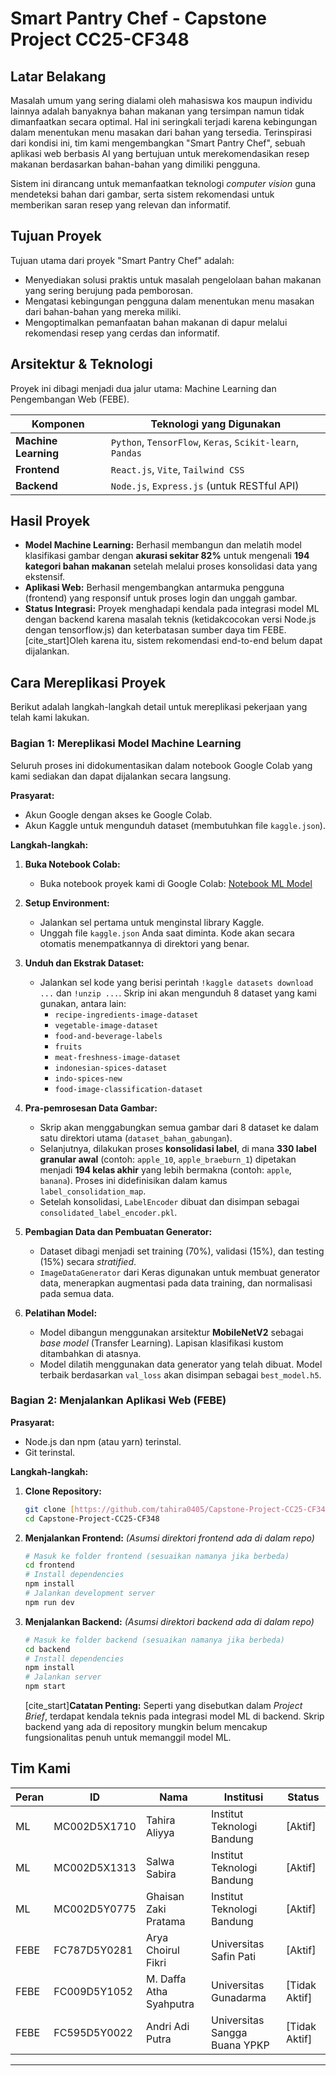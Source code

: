 # Smart Pantry Chef - Capstone Project CC25-CF348


## Latar Belakang

Masalah umum yang sering dialami oleh mahasiswa kos maupun individu lainnya adalah banyaknya bahan makanan yang tersimpan namun tidak dimanfaatkan secara optimal. Hal ini seringkali terjadi karena kebingungan dalam menentukan menu masakan dari bahan yang tersedia. Terinspirasi dari kondisi ini, tim kami mengembangkan "Smart Pantry Chef", sebuah aplikasi web berbasis AI yang bertujuan untuk merekomendasikan resep makanan berdasarkan bahan-bahan yang dimiliki pengguna.

Sistem ini dirancang untuk memanfaatkan teknologi *computer vision* guna mendeteksi bahan dari gambar, serta sistem rekomendasi untuk memberikan saran resep yang relevan dan informatif.

## Tujuan Proyek

Tujuan utama dari proyek "Smart Pantry Chef" adalah:
* Menyediakan solusi praktis untuk masalah pengelolaan bahan makanan yang sering berujung pada pemborosan.
* Mengatasi kebingungan pengguna dalam menentukan menu masakan dari bahan-bahan yang mereka miliki.
* Mengoptimalkan pemanfaatan bahan makanan di dapur melalui rekomendasi resep yang cerdas dan informatif.

## Arsitektur & Teknologi

Proyek ini dibagi menjadi dua jalur utama: Machine Learning dan Pengembangan Web (FEBE).

| Komponen            | Teknologi yang Digunakan                                        |
| ------------------- | --------------------------------------------------------------- |
| **Machine Learning** | `Python`, `TensorFlow`, `Keras`, `Scikit-learn`, `Pandas`         |
| **Frontend** | `React.js`, `Vite`, `Tailwind CSS`                      |
| **Backend** | `Node.js`, `Express.js` (untuk RESTful API)               |

## Hasil Proyek

* **Model Machine Learning:** Berhasil membangun dan melatih model klasifikasi gambar dengan **akurasi sekitar 82%**  untuk mengenali **194 kategori bahan makanan** setelah melalui proses konsolidasi data yang ekstensif.
* **Aplikasi Web:** Berhasil mengembangkan antarmuka pengguna (frontend) yang responsif untuk proses login dan unggah gambar.
* **Status Integrasi:** Proyek menghadapi kendala pada integrasi model ML dengan backend karena masalah teknis (ketidakcocokan versi Node.js dengan tensorflow.js) dan keterbatasan sumber daya tim FEBE. [cite_start]Oleh karena itu, sistem rekomendasi end-to-end belum dapat dijalankan.

## Cara Mereplikasi Proyek

Berikut adalah langkah-langkah detail untuk mereplikasi pekerjaan yang telah kami lakukan.

### Bagian 1: Mereplikasi Model Machine Learning

Seluruh proses ini didokumentasikan dalam notebook Google Colab yang kami sediakan dan dapat dijalankan secara langsung.

**Prasyarat:**
* Akun Google dengan akses ke Google Colab.
* Akun Kaggle untuk mengunduh dataset (membutuhkan file `kaggle.json`).

**Langkah-langkah:**

1.  **Buka Notebook Colab:**
    * Buka notebook proyek kami di Google Colab: [Notebook ML Model](https://colab.research.google.com/drive/1DcOjcB2nV-XUg2acg5hbs/ML2AZp4rY?usp=shari)

2.  **Setup Environment:**
    * Jalankan sel pertama untuk menginstal library Kaggle.
    * Unggah file `kaggle.json` Anda saat diminta. Kode akan secara otomatis menempatkannya di direktori yang benar.

3.  **Unduh dan Ekstrak Dataset:**
    * Jalankan sel kode yang berisi perintah `!kaggle datasets download ...` dan `!unzip ...`. Skrip ini akan mengunduh 8 dataset yang kami gunakan, antara lain:
        * `recipe-ingredients-image-dataset`
        * `vegetable-image-dataset`
        * `food-and-beverage-labels`
        * `fruits`
        * `meat-freshness-image-dataset`
        * `indonesian-spices-dataset`
        * `indo-spices-new`
        * `food-image-classification-dataset`

4.  **Pra-pemrosesan Data Gambar:**
    * Skrip akan menggabungkan semua gambar dari 8 dataset ke dalam satu direktori utama (`dataset_bahan_gabungan`).
    * Selanjutnya, dilakukan proses **konsolidasi label**, di mana **330 label granular awal** (contoh: `apple_10`, `apple_braeburn_1`) dipetakan menjadi **194 kelas akhir** yang lebih bermakna (contoh: `apple`, `banana`). Proses ini didefinisikan dalam kamus `label_consolidation_map`.
    * Setelah konsolidasi, `LabelEncoder` dibuat dan disimpan sebagai `consolidated_label_encoder.pkl`.

5.  **Pembagian Data dan Pembuatan Generator:**
    * Dataset dibagi menjadi set training (70%), validasi (15%), dan testing (15%) secara *stratified*.
    * `ImageDataGenerator` dari Keras digunakan untuk membuat generator data, menerapkan augmentasi pada data training, dan normalisasi pada semua data.

6.  **Pelatihan Model:**
    * Model dibangun menggunakan arsitektur **MobileNetV2** sebagai *base model* (Transfer Learning). Lapisan klasifikasi kustom ditambahkan di atasnya.
    * Model dilatih menggunakan data generator yang telah dibuat. Model terbaik berdasarkan `val_loss` akan disimpan sebagai `best_model.h5`.

### Bagian 2: Menjalankan Aplikasi Web (FEBE)

**Prasyarat:**
* Node.js dan npm (atau yarn) terinstal.
* Git terinstal.

**Langkah-langkah:**

1.  **Clone Repository:**
    ```bash
    git clone [https://github.com/tahira0405/Capstone-Project-CC25-CF348.git](https://github.com/tahira0405/Capstone-Project-CC25-CF348.git)
    cd Capstone-Project-CC25-CF348
    ```

2.  **Menjalankan Frontend:**
    *(Asumsi direktori frontend ada di dalam repo)*
    ```bash
    # Masuk ke folder frontend (sesuaikan namanya jika berbeda)
    cd frontend 
    # Install dependencies
    npm install
    # Jalankan development server
    npm run dev
    ```

3.  **Menjalankan Backend:**
    *(Asumsi direktori backend ada di dalam repo)*
    ```bash
    # Masuk ke folder backend (sesuaikan namanya jika berbeda)
    cd backend
    # Install dependencies
    npm install
    # Jalankan server
    npm start
    ```
    [cite_start]**Catatan Penting:** Seperti yang disebutkan dalam *Project Brief*, terdapat kendala teknis pada integrasi model ML di backend. Skrip backend yang ada di repository mungkin belum mencakup fungsionalitas penuh untuk memanggil model ML.

## Tim Kami

| Peran | ID            | Nama                      | Institusi                     | Status   |
| ----- | ------------- | ------------------------- | ----------------------------- | -------- |
| ML    | MC002D5X1710  | Tahira Aliyya             | Institut Teknologi Bandung    | [Aktif]  |
| ML    | MC002D5X1313  | Salwa Sabira              | Institut Teknologi Bandung    | [Aktif]  |
| ML    | MC002D5Y0775  | Ghaisan Zaki Pratama      | Institut Teknologi Bandung    | [Aktif]  |
| FEBE  | FC787D5Y0281  | Arya Choirul Fikri        | Universitas Safin Pati        | [Aktif]  |
| FEBE  | FC009D5Y1052  | M. Daffa Atha Syahputra   | Universitas Gunadarma         | [Tidak Aktif]  |
| FEBE  | FC595D5Y0022  | Andri Adi Putra           | Universitas Sangga Buana YPKP | [Tidak Aktif]  |

---